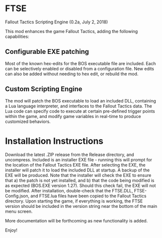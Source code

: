 # FTSE
Fallout Tactics Scripting Engine (0.2a, July 2, 2018)

This mod enhances the game Fallout Tactics, adding the following capabilities:

## Configurable EXE patching
Most of the known hex-edits for the BOS executable file are included. Each can be selectively enabled or disabled from a configuration file. New edits can also be added without needing to hex edit, or rebuild the mod.

## Custom Scripting Engine
The mod will patch the BOS executable to load an included DLL, containing a Lua language interpreter, and interfaces to the Fallout Tactics data. The Lua code can specify code to execute at certain pre-defined trigger points within the game, and modify game variables in real-time to produce customized behaviors.

# Installation Instructions
Download the latest .ZIP release from the Release directory, and uncompress. Included is an installer EXE file - running this will prompt for the location of the Fallout Tactics EXE file. After selecting the EXE, the installer will patch it to load the included DLL at startup. A backup of the EXE will be produced.
Note that the installer will check the EXE to ensure that a) the patch is not yet installed, and b) that the code being modified is as expected (BOS.EXE version 1.27). Should this check fail, the EXE will not be modified.
After installation, double-check that the FTSE.DLL, FTSE-Config.json, and FTSE.lua files have been copied to the Fallout Tactics directory.
Upon starting the game, if everything is working, the FTSE version should be included in the version string near the bottom of the main menu screen.

More documentation will be forthcoming as new functionality is added.

Enjoy!
